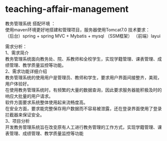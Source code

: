 # teaching-affair-management 
教务管理系统 
搭配环境 ：  
使用maven环境更好地搭建和管理项目，服务器使用Tomcat7.0
技术要求：  
（后台）spring + spring MVC + Mybatis + mysql （SSM框架） 
（前端）layui  
  
需求分析：  
1、需求简介  
教务管理系统面向教务处、院、系教师和全校学生，实现学籍管理、课表管理、成绩管理、教学质量监控等功能。  
2、需求功能详细介绍  
教务管理系统的使用用户是管理员、教师和学生，要求用户界面间接整齐，美观，用户体验好。  
在使用教务管理系统时，有频繁的大量的数据查询，因此要求服务器能积极及时的响应大批量的用户请求。  
软件方面要求系统整体使用起来流畅度高。    
在安全方面，要求能完整保存用户数据而不容易被泄露，还在登录界面使用了登录拦截器来保证安全。    
3、项目分析   
开发教务管理系统旨在改变原有人工进行教务管理的工作方式，实现学籍管理、课表管理、成绩管理、教学质量监控等功能  
